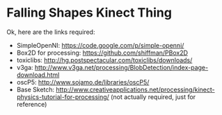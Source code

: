 # Falling Shapes Kinect Thing

Ok, here are the links required:

* SimpleOpenNI: https://code.google.com/p/simple-openni/
* Box2D for processing: https://github.com/shiffman/PBox2D
* toxiclibs: http://hg.postspectacular.com/toxiclibs/downloads/
* v3ga: http://www.v3ga.net/processing/BlobDetection/index-page-download.html
* oscP5: http://www.sojamo.de/libraries/oscP5/
* Base Sketch: http://www.creativeapplications.net/processing/kinect-physics-tutorial-for-processing/  (not actually required, just for reference)
